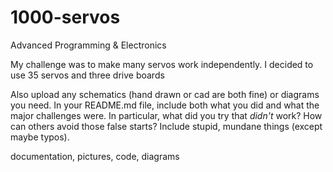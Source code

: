 # 1000-servos
Advanced Programming &amp; Electronics

My challenge was to make many servos work independently. I decided to use 35 servos and three drive boards 

Also upload any schematics
(hand drawn or cad are both fine) or diagrams you need. In your README.md file,
include both what you did and what the major challenges were. In particular,
what did you try that *didn't* work? How can others avoid those false starts?
Include stupid, mundane things (except maybe typos).

documentation, pictures, code, diagrams
